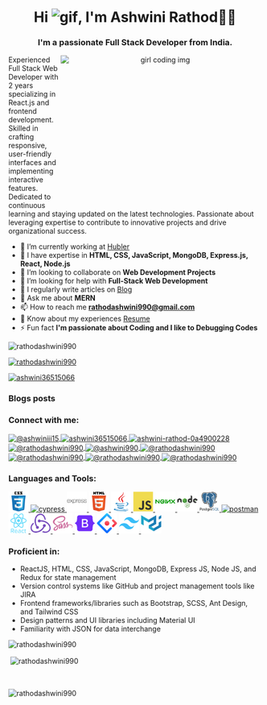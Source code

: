 <h1 align="center">
  Hi <img src="https://raw.githubusercontent.com/MartinHeinz/MartinHeinz/master/wave.gif" width="30px" alt="gif">, I'm Ashwini Rathod👩‍💻
</h1>
<h3 align="center">I'm a passionate Full Stack Developer from India.</h3>

<p align="center">
  <img align="right" src="https://miro.medium.com/max/1600/0*K2WLMTExLyida7OR.gif" width="400" height="300" alt="girl coding img">
</p>

<p>
  Experienced Full Stack Web Developer with 2 years specializing in React.js and frontend development. Skilled in crafting responsive, user-friendly interfaces and implementing interactive features. Dedicated to continuous learning and staying updated on the latest technologies. Passionate about leveraging expertise to contribute to innovative projects and drive organizational success.
</p>

- 🔭 I’m currently working at [Hubler](https://www.hubbler.app/)
- 🌱 I have expertise in **HTML, CSS, JavaScript, MongoDB, Express.js, React, Node.js**
- 👯 I’m looking to collaborate on **Web Development Projects**
- 🤝 I’m looking for help with **Full-Stack Web Development**
- 📝 I regularly write articles on [Blog](https://medium.com/@rathodashwini990/we-created-a-lybrate-com-clone-in-6-days-913dfd79d57)
- 💬 Ask me about **MERN**
- 📫 How to reach me **rathodashwini990@gmail.com**
- 📄 Know about my experiences [Resume](https://drive.google.com/file/d/1M_p2Y_lFii90H-IQoPi5CwmM_oMtrjOF/view?usp=sharing)
- ⚡ Fun fact **I'm passionate about Coding and I like to Debugging Codes**

<p align="left"> 
  <img src="https://komarev.com/ghpvc/?username=rathodashwini990&label=Profile%20views&color=0e75b6&style=flat" alt="rathodashwini990" />
</p>

<p align="left"> 
  <a href="https://github.com/ryo-ma/github-profile-trophy">
    <img src="https://github-profile-trophy.vercel.app/?username=rathodashwini990" alt="rathodashwini990" />
  </a>
</p>

<p align="left"> 
  <a href="https://twitter.com/ashwini36515066" target="blank">
    <img src="https://img.shields.io/twitter/follow/ashwini36515066?logo=twitter&style=for-the-badge" alt="ashwini36515066" />
  </a> 
</p>

### Blogs posts
<!-- BLOG-POST-LIST:START -->
<!-- BLOG-POST-LIST:END -->

<h3 align="left">Connect with me:</h3>
<p align="left">
  <a href="https://codepen.io/@ashwiniii15" target="blank">
    <img align="center" src="https://raw.githubusercontent.com/rahuldkjain/github-profile-readme-generator/master/src/images/icons/Social/codepen.svg" alt="@ashwiniii15" height="30" width="40" />
  </a>
  <a href="https://twitter.com/ashwini36515066" target="blank">
    <img align="center" src="https://raw.githubusercontent.com/rahuldkjain/github-profile-readme-generator/master/src/images/icons/Social/twitter.svg" alt="ashwini36515066" height="30" width="40" />
  </a>
  <a href="https://linkedin.com/in/ashwini-rathod-0a4900228" target="blank">
    <img align="center" src="https://raw.githubusercontent.com/rahuldkjain/github-profile-readme-generator/master/src/images/icons/Social/linked-in-alt.svg" alt="ashwini-rathod-0a4900228" height="30" width="40" />
  </a>
  <a href="https://codesandbox.com/@rathodashwini990" target="blank">
    <img align="center" src="https://raw.githubusercontent.com/rahuldkjain/github-profile-readme-generator/master/src/images/icons/Social/codesandbox.svg" alt="@rathodashwini990" height="30" width="40" />
  </a>
  <a href="https://hashnode.com/@ashwini990" target="blank">
    <img align="center" src="https://raw.githubusercontent.com/rahuldkjain/github-profile-readme-generator/master/src/images/icons/Social/hashnode.svg" alt="@ashwini990" height="30" width="40" />
  </a>
  <a href="https://medium.com/@rathodashwini990" target="blank">
    <img align="center" src="https://raw.githubusercontent.com/rahuldkjain/github-profile-readme-generator/master/src/images/icons/Social/medium.svg" alt="@rathodashwini990" height="30" width="40" />
  </a>
  <a href="https://www.hackerrank.com/@rathodashwini990" target="blank">
    <img align="center" src="https://raw.githubusercontent.com/rahuldkjain/github-profile-readme-generator/master/src/images/icons/Social/hackerrank.svg" alt="@rathodashwini990" height="30" width="40" />
  </a>
  <a href="https://www.leetcode.com/@rathodashwini990" target="blank">
    <img align="center" src="https://raw.githubusercontent.com/rahuldkjain/github-profile-readme-generator/master/src/images/icons/Social/leet-code.svg" alt="@rathodashwini990" height="30" width="40" />
  </a>
  <a href="https://www.hackerearth.com/@rathodashwini990" target="blank">
    <img align="center" src="https://raw.githubusercontent.com/rahuldkjain/github-profile-readme-generator/master/src/images/icons/Social/hackerearth.svg" alt="@rathodashwini990" height="30" width="40" />
  </a>
</p>

<h3 align="left">Languages and Tools:</h3>
<p align="left"> 
  <a href="https://www.w3schools.com/css/" target="_blank" rel="noreferrer"> 
    <img src="https://raw.githubusercontent.com/devicons/devicon/master/icons/css3/css3-original-wordmark.svg" alt="css3" width="40" height="40"/> 
  </a> 
  <a href="https://www.cypress.io" target="_blank" rel="noreferrer"> 
    <img src="https://raw.githubusercontent.com/simple-icons/simple-icons/6e46ec1fc23b60c8fd0d2f2ff46db82e16dbd75f/icons/cypress.svg" alt="cypress" width="40" height="40"/> 
  </a> 
  <a href="https://expressjs.com" target="_blank" rel="noreferrer"> 
    <img src="https://raw.githubusercontent.com/devicons/devicon/master/icons/express/express-original-wordmark.svg" alt="express" width="40" height="40"/> 
  </a> 
  <a href="https://www.w3.org/html/" target="_blank" rel="noreferrer"> 
    <img src="https://raw.githubusercontent.com/devicons/devicon/master/icons/html5/html5-original-wordmark.svg" alt="html5" width="40" height="40"/> 
  </a> 
  <a href="https://www.java.com" target="_blank" rel="noreferrer"> 
    <img src="https://raw.githubusercontent.com/devicons/devicon/master/icons/java/java-original.svg" alt="java" width="40" height="40"/> 
  </a> 
  <a href="https://developer.mozilla.org/en-US/docs/Web/JavaScript" target="_blank" rel="noreferrer"> 
    <img src="https://raw.githubusercontent.com/devicons/devicon/master/icons/javascript/javascript-original.svg" alt="javascript" width="40" height="40"/> 
  </a>  
  <a href="https://www.nginx.com" target="_blank" rel="noreferrer"> 
    <img src="https://raw.githubusercontent.com/devicons/devicon/master/icons/nginx/nginx-original.svg" alt="nginx" width="40" height="40"/> 
  </a> 
  <a href="https://nodejs.org" target="_blank" rel="noreferrer"> 
    <img src="https://raw.githubusercontent.com/devicons/devicon/master/icons/nodejs/nodejs-original-wordmark.svg" alt="nodejs" width="40" height="40"/> 
  </a>
  <a href="https://www.postgresql.org" target="_blank" rel="noreferrer"> 
    <img src="https://raw.githubusercontent.com/devicons/devicon/master/icons/postgresql/postgresql-original-wordmark.svg" alt="postgresql" width="40" height="40"/> 
  </a> 
  <a href="https://postman.com" target="_blank" rel="noreferrer"> 
    <img src="https://www.vectorlogo.zone/logos/getpostman/getpostman-icon.svg" alt="postman" width="40" height="40"/> 
  </a> 
  <a href="https://reactjs.org/" target="_blank" rel="noreferrer"> 
    <img src="https://raw.githubusercontent.com/devicons/devicon/master/icons/react/react-original-wordmark.svg" alt="react" width="40" height="40"/> 
  </a> 
  <a href="https://redux.js.org" target="_blank" rel="noreferrer"> 
    <img src="https://raw.githubusercontent.com/devicons/devicon/master/icons/redux/redux-original.svg" alt="redux" width="40" height="40"/> 
  </a> 
  <a href="https://sass-lang.com" target="_blank" rel="noreferrer"> 
    <img src="https://raw.githubusercontent.com/devicons/devicon/master/icons/sass/sass-original.svg" alt="sass" width="40" height="40"/> 
  </a>
  <a href="https://bootstrap.com" target="_blank" rel="noreferrer"> 
    <img src="https://raw.githubusercontent.com/devicons/devicon/master/icons/bootstrap/bootstrap-plain.svg" alt="bootstrap" width="40" height="40"/> 
  </a>
  <a href="https://ant.design" target="_blank" rel="noreferrer"> 
    <img src="https://raw.githubusercontent.com/devicons/devicon/master/icons/antdesign/antdesign-original.svg" alt="ant design" width="40" height="40"/> 
  </a>
  <a href="https://tailwindcss.com" target="_blank" rel="noreferrer"> 
    <img src="https://raw.githubusercontent.com/devicons/devicon/master/icons/tailwindcss/tailwindcss-plain.svg" alt="tailwind css" width="40" height="40"/> 
  </a>
  <a href="https://mui.com" target="_blank" rel="noreferrer"> 
    <img src="https://raw.githubusercontent.com/devicons/devicon/master/icons/materialui/materialui-original.svg" alt="material ui" width="40" height="40"/> 
  </a>
</p>

<h3 align="left">Proficient in:</h3>
<ul>
  <li>ReactJS, HTML, CSS, JavaScript, MongoDB, Express JS, Node JS, and Redux for state management</li>
  <li>Version control systems like GitHub and project management tools like JIRA</li>
  <li>Frontend frameworks/libraries such as Bootstrap, SCSS, Ant Design, and Tailwind CSS</li>
  <li>Design patterns and UI libraries including Material UI</li>
  <li>Familiarity with JSON for data interchange</li>
</ul>

<p>
  <img align="left" src="https://github-readme-stats.vercel.app/api/top-langs?username=rathodashwini990&show_icons=true&locale=en&layout=compact" alt="rathodashwini990" />
</p>
<br/>
<p>
  &nbsp;<img align="center" src="https://github-readme-stats.vercel.app/api?username=rathodashwini990&show_icons=true&locale=en" alt="rathodashwini990" />
</p>
<br/>
<p>
  <img align="center" src="https://github-readme-streak-stats.herokuapp.com/?user=rathodashwini990&" alt="rathodashwini990" />
</p>
<br/>

<!-- <a href="https://github.com/rathodashwini990/github-readme-activity-graph"><img alt="Ashwini Rathod's Activity Graph" src="https://activity-graph.herokuapp.com/graph?username=rathodashwini990&bg_color=0D1117&color=5BCDEC&line=5BCDEC&point=FFFFFF&hide_border=true" /></a> -->
